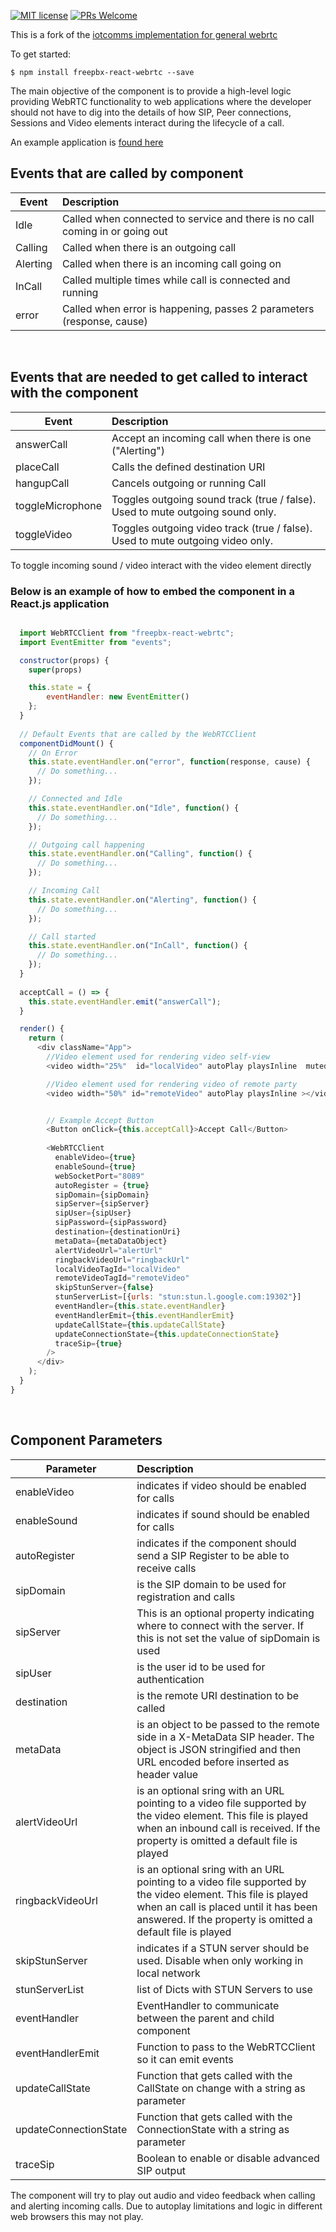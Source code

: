 [![MIT license](https://img.shields.io/badge/License-MIT-blue.svg)](https://lbesson.mit-license.org/) [![PRs Welcome](https://img.shields.io/badge/PRs-welcome-brightgreen.svg?style=flat-square)](http://makeapullrequest.com) 

This is a fork of the [iotcomms implementation for general webrtc](https://github.com/iotcomms/iotcomms-react-webrtc)

To get started:

`$ npm install freepbx-react-webrtc --save`

The main objective of the component is to provide a high-level logic providing WebRTC functionality to web applications where the developer should not have to dig into the details of how SIP, Peer connections, Sessions and Video elements interact during the lifecycle of a call.

An example application is [found here](https://github.com/keyroii/freepbx-react-webrtc-example)
<br>

## Events that are called by component

| Event        | Description           |
| ------------- |:-------------|
| Idle      | Called when connected to service and there is no call coming in or going out |
| Calling      | Called when there is an outgoing call      |
| Alerting | Called when there is an incoming call going on      |
| InCall | Called multiple times while call is connected and running      |
| error | Called when error is happening, passes 2 parameters (response, cause)      |
<br>

## Events that are needed to get called to interact with the component

| Event        | Description           |
| ------------- |:-------------|
| answerCall      | Accept an incoming call when there is one ("Alerting") |
| placeCall      | Calls the defined destination URI      |
| hangupCall | Cancels outgoing or running Call      |
| toggleMicrophone | Toggles outgoing sound track (true / false). Used to mute outgoing sound only.      |
| toggleVideo | Toggles outgoing video track (true / false). Used to mute outgoing video only.      |

To toggle incoming sound / video interact with the video element directly
<br>

### Below is an example of how to embed the component in a React.js application

```javascript

  import WebRTCClient from "freepbx-react-webrtc";
  import EventEmitter from "events";

  constructor(props) {
    super(props)

    this.state = {
        eventHandler: new EventEmitter()
    };
  }
  
  // Default Events that are called by the WebRTCClient
  componentDidMount() {
    // On Error
    this.state.eventHandler.on("error", function(response, cause) {
      // Do something...
    });

    // Connected and Idle
    this.state.eventHandler.on("Idle", function() {
      // Do something...
    });

    // Outgoing call happening
    this.state.eventHandler.on("Calling", function() {
      // Do something...
    });

    // Incoming Call
    this.state.eventHandler.on("Alerting", function() {
      // Do something...
    });

    // Call started
    this.state.eventHandler.on("InCall", function() {
      // Do something...
    });
  }
  
  acceptCall = () => {
  	this.state.eventHandler.emit("answerCall");
  }

  render() {
    return (
      <div className="App">
        //Video element used for rendering video self-view
        <video width="25%"  id="localVideo" autoPlay playsInline  muted="muted"></video>

        //Video element used for rendering video of remote party
        <video width="50%" id="remoteVideo" autoPlay playsInline ></video>


        // Example Accept Button
        <Button onClick={this.acceptCall}>Accept Call</Button>
		
        <WebRTCClient
          enableVideo={true}
          enableSound={true}
          webSocketPort="8089"
          autoRegister = {true}
          sipDomain={sipDomain}
          sipServer={sipServer}
          sipUser={sipUser}
          sipPassword={sipPassword}
          destination={destinationUri}
          metaData={metaDataObject}
          alertVideoUrl="alertUrl"
          ringbackVideoUrl="ringbackUrl"
          localVideoTagId="localVideo"
          remoteVideoTagId="remoteVideo"
          skipStunServer={false}
          stunServerList=[{urls: "stun:stun.l.google.com:19302"}]
          eventHandler={this.state.eventHandler}
          eventHandlerEmit={this.eventHandlerEmit}
          updateCallState={this.updateCallState}
          updateConnectionState={this.updateConnectionState}
          traceSip={true}
        />
      </div>
    );
  }
}

```
<br>

## Component Parameters
| Parameter        | Description           |
| ------------- |:-------------|
| enableVideo | indicates if video should be enabled for calls |
| enableSound | indicates if sound should be enabled for calls |
| autoRegister | indicates if the component should send a SIP Register to be able to receive calls |
| sipDomain | is the SIP domain to be used for registration and calls |
| sipServer | This is an optional property indicating where to connect with the server. If this is not set the value of sipDomain is used |
| sipUser | is the user id to be used for authentication |
| destination | is the remote URI destination to be called |
| metaData | is an object to be passed to the remote side in a X-MetaData SIP header. The object is JSON stringified and then URL encoded before inserted as header value |
| alertVideoUrl | is an optional sring with an URL pointing to a video file supported by the  video element. This file is played when an inbound call is received. If the property is omitted a default file is played |
| ringbackVideoUrl | is an optional sring with an URL pointing to a video file supported by the  video element. This file is played when an call is placed until it has been answered. If the property is omitted a default file is played |
| skipStunServer | indicates if a STUN server should be used. Disable when only working in local network |
| stunServerList | list of Dicts with STUN Servers to use |
| eventHandler | EventHandler to communicate between the parent and child component |
| eventHandlerEmit | Function to pass to the WebRTCClient so it can emit events |
| updateCallState | Function that gets called with the CallState on change with a string as parameter |
| updateConnectionState | Function that gets called with the ConnectionState with a string as parameter |
| traceSip | Boolean to enable or disable advanced SIP output |

The component will try to play out audio and video feedback when calling and alerting incoming calls. Due to autoplay limitations and logic in different web browsers this may not play.
